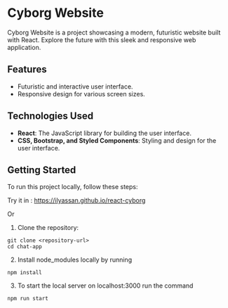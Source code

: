 # Cyborg Website

Cyborg Website is a project showcasing a modern, futuristic website built with React. Explore the future with this sleek and responsive web application.

## Features

- Futuristic and interactive user interface.
- Responsive design for various screen sizes.

## Technologies Used

- **React**: The JavaScript library for building the user interface.
- **CSS, Bootstrap, and Styled Components**: Styling and design for the user interface.

## Getting Started

To run this project locally, follow these steps:

Try it in : https://ilyassan.github.io/react-cyborg

Or

1. Clone the repository:

```
git clone <repository-url>
cd chat-app
```
2. Install node_modules locally by running

```
npm install
```
3. To start the local server on localhost:3000 run the command

```
npm run start
```
